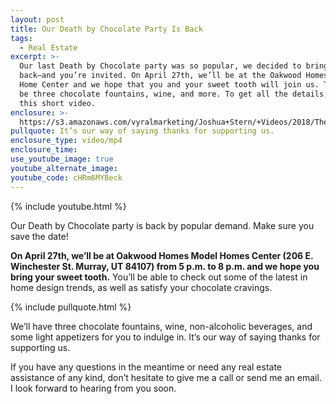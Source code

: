 ```yaml
---
layout: post
title: Our Death by Chocolate Party Is Back
tags:
  - Real Estate
excerpt: >-
  Our last Death by Chocolate party was so popular, we decided to bring it
  back—and you’re invited. On April 27th, we’ll be at the Oakwood Homes Model
  Home Center and we hope that you and your sweet tooth will join us. There will
  be three chocolate fountains, wine, and more. To get all the details, watch
  this short video.
enclosure: >-
  https://s3.amazonaws.com/vyralmarketing/Joshua+Stern/+Videos/2018/The+Stern+Team-+Death+By+Chocolate.mp4
pullquote: It’s our way of saying thanks for supporting us.
enclosure_type: video/mp4
enclosure_time:
use_youtube_image: true
youtube_alternate_image:
youtube_code: cHRm6MYBeck
---
```


{% include youtube.html %}

Our Death by Chocolate party is back by popular demand. Make sure you save the date!

**On April 27th, we’ll be at Oakwood Homes Model Homes Center (206 E. Winchester St. Murray, UT 84107) from 5 p.m. to 8 p.m. and we hope you bring your sweet tooth.** You’ll be able to check out some of the latest in home design trends, as well as satisfy your chocolate cravings.

{% include pullquote.html %}

We’ll have three chocolate fountains, wine, non-alcoholic beverages, and some light appetizers for you to indulge in. It’s our way of saying thanks for supporting us.

If you have any questions in the meantime or need any real estate assistance of any kind, don’t hesitate to give me a call or send me an email. I look forward to hearing from you soon.